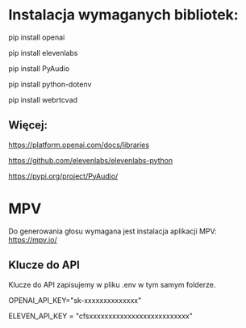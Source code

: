 # Instalacja wymaganych bibliotek:

pip install openai

pip install elevenlabs

pip install PyAudio

pip install python-dotenv

pip install webrtcvad 

## Więcej:

https://platform.openai.com/docs/libraries

https://github.com/elevenlabs/elevenlabs-python

https://pypi.org/project/PyAudio/

# MPV
Do generowania głosu wymagana jest instalacja aplikacji MPV: 
https://mpv.io/

## Klucze do API

Klucze do API zapisujemy w pliku .env w tym samym folderze.

OPENAI_API_KEY="sk-xxxxxxxxxxxxxx"

ELEVEN_API_KEY = "cfsxxxxxxxxxxxxxxxxxxxxxxxxxx"
